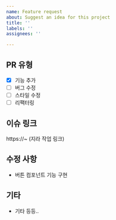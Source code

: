 ```yaml
---
name: Feature request
about: Suggest an idea for this project
title: ''
labels: ''
assignees: ''

---
```


## PR 유형

- [x] 기능 추가
- [ ] 버그 수정
- [ ] 스타일 수정
- [ ] 리팩터링

## 이슈 링크

https://~ (지라 작업 링크)

## 수정 사항

- 버튼 컴포넌트 기능 구현

## 기타

- 기타 등등..

